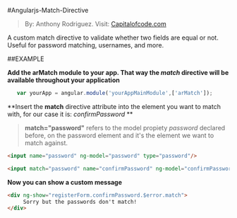 #Angularjs-Match-Directive

>By: Anthony Rodriguez. Visit: [Capitalofcode.com](http://www.capitalofcode.com)

A custom match directive to validate whether two fields are equal or not. Useful for password matching, usernames, and more.

##EXAMPLE

**Add the arMatch module to your app. That way the *match* directive will be available throughout your application**

```javascript
   var yourApp = angular.module('yourAppMainModule',['arMatch']);
```
**Insert the **match** directive attribute into the element you want to match with, for our case it is: *confirmPassword* **

 > **match="password"** refers to the model propiety *password* declared before, on the password element and it's the element we want to match against.

```html
<input name="password" ng-model="password" type="password"/>

<input match="password" name="confirmPassword" ng-model="confirmPassword" type="password" />
```
**Now you can show a custom message**

```html
<div ng-show="registerForm.confirmPassword.$error.match">
	 Sorry but the passwords don't match!
</div>
```

